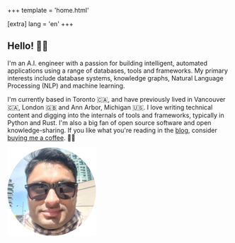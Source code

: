 +++
template = 'home.html'

[extra]
lang = 'en'
+++

## Hello! 👋🏽

<div class="home-container">

  <div class="home-content">

I'm an A.I. engineer with a passion for building intelligent, automated applications using a range
of databases, tools and frameworks. My primary interests include database systems, knowledge graphs,
Natural Language Processing (NLP) and machine learning.

I'm currently based in Toronto 🇨🇦, and have previously lived in Vancouver 🇨🇦, London 🇬🇧 and Ann Arbor,
Michigan 🇺🇸. I love writing technical content and digging into the internals of tools and
frameworks, typically in Python and Rust. I'm also a big fan of open source software and open
knowledge-sharing. If you like what you're reading in the [blog](./posts), consider
[buying me a coffee](https://www.buymeacoffee.com/prrao87). 🫶🏼

  </div>

  <div class="home-image">
    <img src="./prao.png" alt="Me, on a glorious spring day in Toronto 🇨🇦" width="200" />
  </div>

</div>
